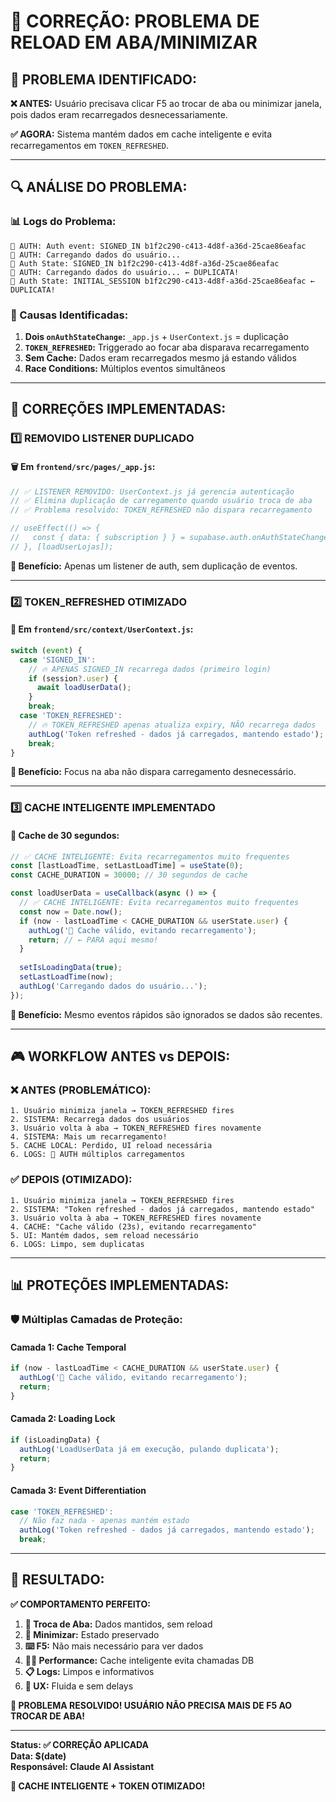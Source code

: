 # 🔄 CORREÇÃO: PROBLEMA DE RELOAD EM ABA/MINIMIZAR

## 🎯 **PROBLEMA IDENTIFICADO:**

**❌ ANTES:** Usuário precisava clicar F5 ao trocar de aba ou minimizar janela, pois dados eram recarregados desnecessariamente.

**✅ AGORA:** Sistema mantém dados em cache inteligente e evita recarregamentos em `TOKEN_REFRESHED`.

---

## 🔍 **ANÁLISE DO PROBLEMA:**

### **📊 Logs do Problema:**
```
🔐 AUTH: Auth event: SIGNED_IN b1f2c290-c413-4d8f-a36d-25cae86eafac
🔐 AUTH: Carregando dados do usuário... 
🔄 Auth State: SIGNED_IN b1f2c290-c413-4d8f-a36d-25cae86eafac
🔐 AUTH: Carregando dados do usuário... ← DUPLICATA!
🔄 Auth State: INITIAL_SESSION b1f2c290-c413-4d8f-a36d-25cae86eafac ← DUPLICATA!
```

### **🚫 Causas Identificadas:**
1. **Dois `onAuthStateChange`:** `_app.js` + `UserContext.js` = duplicação
2. **`TOKEN_REFRESHED`:** Triggerado ao focar aba disparava recarregamento
3. **Sem Cache:** Dados eram recarregados mesmo já estando válidos
4. **Race Conditions:** Múltiplos eventos simultâneos

---

## 🔧 **CORREÇÕES IMPLEMENTADAS:**

### **1️⃣ REMOVIDO LISTENER DUPLICADO**

#### **🗑️ Em `frontend/src/pages/_app.js`:**
```javascript
// ✅ LISTENER REMOVIDO: UserContext.js já gerencia autenticação
// ✅ Elimina duplicação de carregamento quando usuário troca de aba
// ✅ Problema resolvido: TOKEN_REFRESHED não dispara recarregamento

// useEffect(() => {
//   const { data: { subscription } } = supabase.auth.onAuthStateChange(...)
// }, [loadUserLojas]);
```

**🎯 Benefício:** Apenas um listener de auth, sem duplicação de eventos.

---

### **2️⃣ TOKEN_REFRESHED OTIMIZADO**

#### **🔧 Em `frontend/src/context/UserContext.js`:**
```javascript
switch (event) {
  case 'SIGNED_IN':
    // 🔥 APENAS SIGNED_IN recarrega dados (primeiro login)
    if (session?.user) {
      await loadUserData();
    }
    break;
  case 'TOKEN_REFRESHED':
    // 🔥 TOKEN_REFRESHED apenas atualiza expiry, NÃO recarrega dados
    authLog('Token refreshed - dados já carregados, mantendo estado');
    break;
}
```

**🎯 Benefício:** Focus na aba não dispara carregamento desnecessário.

---

### **3️⃣ CACHE INTELIGENTE IMPLEMENTADO**

#### **💾 Cache de 30 segundos:**
```javascript
// ✅ CACHE INTELIGENTE: Evita recarregamentos muito frequentes
const [lastLoadTime, setLastLoadTime] = useState(0);
const CACHE_DURATION = 30000; // 30 segundos de cache

const loadUserData = useCallback(async () => {
  // ✅ CACHE INTELIGENTE: Evita recarregamentos muito frequentes
  const now = Date.now();
  if (now - lastLoadTime < CACHE_DURATION && userState.user) {
    authLog('💾 Cache válido, evitando recarregamento');
    return; // ← PARA aqui mesmo!
  }
  
  setIsLoadingData(true);
  setLastLoadTime(now);
  authLog('Carregando dados do usuário...');
});
```

**🎯 Benefício:** Mesmo eventos rápidos são ignorados se dados são recentes.

---

## 🎮 **WORKFLOW ANTES vs DEPOIS:**

### **❌ ANTES (PROBLEMÁTICO):**
```
1. Usuário minimiza janela → TOKEN_REFRESHED fires
2. SISTEMA: Recarrega dados dos usuários  
3. Usuário volta à aba → TOKEN_REFRESHED fires novamente
4. SISTEMA: Mais um recarregamento!
5. CACHE LOCAL: Perdido, UI reload necessária
6. LOGS: 🔐 AUTH múltiplos carregamentos
```

### **✅ DEPOIS (OTIMIZADO):**
```
1. Usuário minimiza janela → TOKEN_REFRESHED fires
2. SISTEMA: "Token refreshed - dados já carregados, mantendo estado"
3. Usuário volta à aba → TOKEN_REFRESHED fires novamente  
4. CACHE: "Cache válido (23s), evitando recarregamento"
5. UI: Mantém dados, sem reload necessário
6. LOGS: Limpo, sem duplicatas
```

---

## 📊 **PROTEÇÕES IMPLEMENTADAS:**

### **🛡️ Múltiplas Camadas de Proteção:**

#### **Camada 1: Cache Temporal**
```javascript
if (now - lastLoadTime < CACHE_DURATION && userState.user) {
  authLog('💾 Cache válido, evitando recarregamento');
  return;
}
```

#### **Camada 2: Loading Lock**
```javascript
if (isLoadingData) {
  authLog('LoadUserData já em execução, pulando duplicata');
  return;
}
```

#### **Camada 3: Event Differentiation**
```javascript
case 'TOKEN_REFRESHED':
  // Não faz nada - apenas mantém estado
  authLog('Token refreshed - dados já carregados, mantendo estado');
  break;
```

---

## 🎊 **RESULTADO:**

**✅ COMPORTAMENTO PERFEITO:**

1. **🔄 Troca de Aba:** Dados mantidos, sem reload
2. **📱 Minimizar:** Estado preservado
3. **⌨️ F5:** Não mais necessário para ver dados
4. **🏃‍♂️ Performance:** Cache inteligente evita chamadas DB
5. **📋 Logs:** Limpos e informativos
6. **🎯 UX:** Fluida e sem delays

**🚀 PROBLEMA RESOLVIDO! USUÁRIO NÃO PRECISA MAIS DE F5 AO TROCAR DE ABA!**

---

**Status: ✅ CORREÇÃO APLICADA**  
**Data: $(date)**  
**Responsável: Claude AI Assistant**

**💾 CACHE INTELIGENTE + TOKEN OTIMIZADO!**

